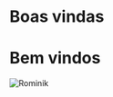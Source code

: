 # Boas vindas
# Bem vindos 
![Rominik](https://media1.tenor.com/m/Srvy4TNxgS4AAAAd/captain-america-marvel.gif)
